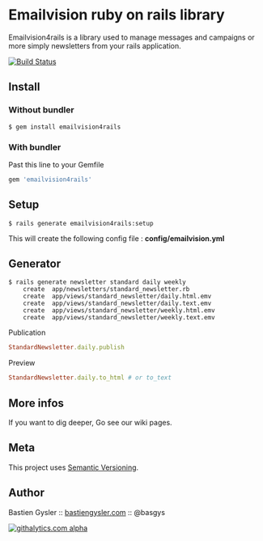 Emailvision ruby on rails library
=================================

Emailvision4rails is a library used to manage messages and campaigns or more simply newsletters from your rails application.

[![Build Status](https://secure.travis-ci.org/basgys/emailvision4rails.png)](http://travis-ci.org/basgys/emailvision4rails)

Install
-------

### Without bundler

```shell
$ gem install emailvision4rails
```

### With bundler

Past this line to your Gemfile

```ruby
gem 'emailvision4rails'
```

Setup
-----

```shell
$ rails generate emailvision4rails:setup
```

This will create the following config file : **config/emailvision.yml**

Generator
---------

```shell
$ rails generate newsletter standard daily weekly
	create  app/newsletters/standard_newsletter.rb
	create  app/views/standard_newsletter/daily.html.emv
	create  app/views/standard_newsletter/daily.text.emv
	create  app/views/standard_newsletter/weekly.html.emv
	create  app/views/standard_newsletter/weekly.text.emv
```

Publication

```ruby
StandardNewsletter.daily.publish
```

Preview

```ruby
StandardNewsletter.daily.to_html # or to_text
```

More infos
----------

If you want to dig deeper, Go see our wiki pages.

Meta
----

This project uses [Semantic Versioning](http://semver.org/).

Author
------

Bastien Gysler :: [bastiengysler.com](http://www.bastiengysler.com/) :: @basgys

[![githalytics.com alpha](https://cruel-carlota.pagodabox.com/29de0b7cb36b0eb1bdd31740b3056f71 "githalytics.com")](http://githalytics.com/basgys/emailvision4rails)